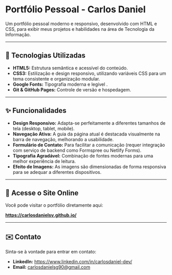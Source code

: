 # Portfólio Pessoal - Carlos Daniel

Um portfólio pessoal moderno e responsivo, desenvolvido com HTML e CSS, para exibir meus projetos e habilidades na área de Tecnologia da Informação.

---

## 🚀 Tecnologias Utilizadas

* **HTML5:** Estrutura semântica e acessível do conteúdo.
* **CSS3:** Estilização e design responsivo, utilizando variáveis CSS para um tema consistente e organização modular.
* **Google Fonts:** Tipografia moderna e legível .
* **Git & GitHub Pages:** Controle de versão e hospedagem.

---

## ✨ Funcionalidades

* **Design Responsivo:** Adapta-se perfeitamente a diferentes tamanhos de tela (desktop, tablet, mobile).
* **Navegação Ativa:** A guia da página atual é destacada visualmente na barra de navegação, melhorando a usabilidade.
* **Formulário de Contato:** Para facilitar a comunicação (requer integração com serviço de backend como Formspree ou Netlify Forms).
* **Tipografia Agradável:** Combinação de fontes modernas para uma melhor experiência de leitura.
* **Efeito de Imagens:** As imagens são dimensionadas de forma responsiva para se adequar a diferentes dispositivos.

---

## 🔗 Acesse o Site Online

Você pode visitar o portfólio diretamente aqui:

**https://carlosdanielsv.github.io/**

---

## ✉️ Contato

Sinta-se à vontade para entrar em contato:

* **LinkedIn:** https://www.linkedin.com/in/carlosdaniel-dev/
* **Email:** carlosdanielsg90@gmail.com
